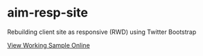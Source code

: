 aim-resp-site
=============

Rebuilding client site as responsive (RWD) using Twitter Bootstrap

[View Working Sample Online](http://www.joeoravec.com/aim-resp-site/ "Sample RWD/Bootstrap Site")